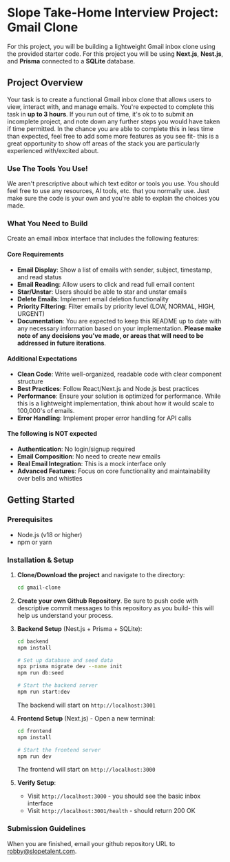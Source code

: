 # Slope Take-Home Interview Project: Gmail Clone

For this project, you will be building a lightweight Gmail inbox clone using the provided starter code. For this project you will be using **Next.js**, **Nest.js**, and **Prisma** connected to a **SQLite** database.

## Project Overview

Your task is to create a functional Gmail inbox clone that allows users to view, interact with, and manage emails. You're expected to complete this task in **up to 3 hours**. If you run out of time, it's ok to to submit an incomplete project, and note down any further steps you would have taken if time permitted. In the chance you are able to complete this in less time than expected, feel free to add some more features as you see fit- this is a great opportunity to show off areas of the stack you are particularly experienced with/excited about.

### Use The Tools You Use!

We aren't prescriptive about which text editor or tools you use. You should feel free to use any resources, AI tools, etc. that you normally use. Just make sure the code is your own and you're able to explain the choices you made.

### What You Need to Build

Create an email inbox interface that includes the following features:

#### Core Requirements
- **Email Display**: Show a list of emails with sender, subject, timestamp, and read status
- **Email Reading**: Allow users to click and read full email content
- **Star/Unstar**: Users should be able to star and unstar emails
- **Delete Emails**: Implement email deletion functionality
- **Priority Filtering**: Filter emails by priority level (LOW, NORMAL, HIGH, URGENT)
- **Documentation**: You are expected to keep this README up to date with any necessary information based on your implementation. **Please make note of any decisions you've made, or areas that will need to be addressed in future iterations**.

#### Additional Expectations
- **Clean Code**: Write well-organized, readable code with clear component structure
- **Best Practices**: Follow React/Next.js and Node.js best practices
- **Performance**: Ensure your solution is optimized for performance. While this is a lightweight implementation, think about how it would scale to 100,000's of emails.
- **Error Handling**: Implement proper error handling for API calls

#### The following is NOT expected
- **Authentication**: No login/signup required
- **Email Composition**: No need to create new emails
- **Real Email Integration**: This is a mock interface only
- **Advanced Features**: Focus on core functionality and maintainability over bells and whistles


## Getting Started

### Prerequisites
- Node.js (v18 or higher)
- npm or yarn

### Installation & Setup

1. **Clone/Download the project** and navigate to the directory:
   ```bash
   cd gmail-clone
   ```
2. **Create your own Github Repository**. Be sure to push code with descriptive commit messages to this repository as you build- this will help us understand your process. 

3. **Backend Setup** (Nest.js + Prisma + SQLite):
   ```bash
   cd backend
   npm install
   
   # Set up database and seed data
   npx prisma migrate dev --name init
   npm run db:seed
   
   # Start the backend server
   npm run start:dev
   ```
   
   The backend will start on `http://localhost:3001`

4. **Frontend Setup** (Next.js) - Open a new terminal:
   ```bash
   cd frontend
   npm install
   
   # Start the frontend server
   npm run dev
   ```
   
   The frontend will start on `http://localhost:3000`

5. **Verify Setup**:
   - Visit `http://localhost:3000` - you should see the basic inbox interface
   - Visit `http://localhost:3001/health` - should return 200 OK


### Submission Guidelines

When you are finished, email your github repository URL to [robby@slopetalent.com](mailto:robby@slopetalent.com).
